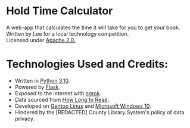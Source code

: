 # Hold Time Calculator
A web-app that calculates the time it will take for you to get your book. \
Written by Lee for a local technology competition. \
Licensed under [Apache 2.0.](https://www.apache.org/licenses/LICENSE-2.0)

# Technologies Used and Credits:
- Written in [Python 3.10](https://www.python.org/).
- Powered by [Flask](https://flask.palletsprojects.com/en/2.2.x/).
- Exposed to the internet with [ngrok](https://ngrok.com/).
- Data sourced from [How Long to Read](https://howlongtoread.com/).
- Developed on [Gentoo Linux](https://www.gentoo.org/) and [Microsoft Windows 10](http://toastytech.com/evil/).
- Hindered by the [REDACTED] County Library System's policy of data privacy.
